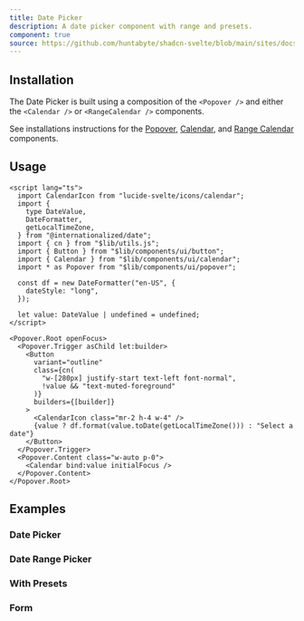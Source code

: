 ```yaml
---
title: Date Picker
description: A date picker component with range and presets.
component: true
source: https://github.com/huntabyte/shadcn-svelte/blob/main/sites/docs/src/lib/registry/default/example/date-picker-demo.svelte
---
```


<script>
    import { ComponentPreview, ManualInstall } from '$lib/components/docs';
</script>

<ComponentPreview name="date-picker-demo">

<div />

</ComponentPreview>

## Installation

The Date Picker is built using a composition of the `<Popover />` and either the `<Calendar />` or `<RangeCalendar />` components.

See installations instructions for the [Popover](/docs/components/popover#installation), [Calendar](/docs/components/calendar#installation), and [Range Calendar](/docs/components/range-calendar#installation) components.

## Usage

```svelte
<script lang="ts">
  import CalendarIcon from "lucide-svelte/icons/calendar";
  import {
    type DateValue,
    DateFormatter,
    getLocalTimeZone,
  } from "@internationalized/date";
  import { cn } from "$lib/utils.js";
  import { Button } from "$lib/components/ui/button";
  import { Calendar } from "$lib/components/ui/calendar";
  import * as Popover from "$lib/components/ui/popover";

  const df = new DateFormatter("en-US", {
    dateStyle: "long",
  });

  let value: DateValue | undefined = undefined;
</script>

<Popover.Root openFocus>
  <Popover.Trigger asChild let:builder>
    <Button
      variant="outline"
      class={cn(
        "w-[280px] justify-start text-left font-normal",
        !value && "text-muted-foreground"
      )}
      builders={[builder]}
    >
      <CalendarIcon class="mr-2 h-4 w-4" />
      {value ? df.format(value.toDate(getLocalTimeZone())) : "Select a date"}
    </Button>
  </Popover.Trigger>
  <Popover.Content class="w-auto p-0">
    <Calendar bind:value initialFocus />
  </Popover.Content>
</Popover.Root>
```

## Examples

### Date Picker

<ComponentPreview name="date-picker-demo">

<div />

</ComponentPreview>

### Date Range Picker

<ComponentPreview name="date-picker-with-range">

<div />

</ComponentPreview>

### With Presets

<ComponentPreview name="date-picker-with-presets">

<div />

</ComponentPreview>

### Form

<ComponentPreview name="date-picker-form">

<div />

</ComponentPreview>
